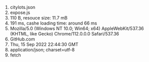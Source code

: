 1. citylots.json
2. expose.js
3. 110 B, resouce size: 11.7 mB
4. 191 ms, cashe loading time: around 66 ms
5. Mozilla/5.0 (Windows NT 10.0; Win64; x64) AppleWebKit/537.36 (KHTML, like Gecko) Chrome/112.0.0.0 Safari/537.36
6. GitHub.com
7. Thu, 15 Sep 2022 22:44:30 GMT
8. application/json; charset=utf-8
9. fetch

